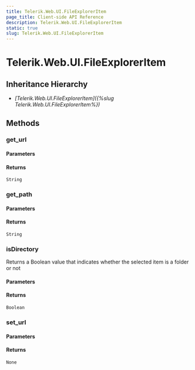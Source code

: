 ```yaml
---
title: Telerik.Web.UI.FileExplorerItem
page_title: Client-side API Reference
description: Telerik.Web.UI.FileExplorerItem
static: true
slug: Telerik.Web.UI.FileExplorerItem
---
```


# Telerik.Web.UI.FileExplorerItem  

## Inheritance Hierarchy

* *[Telerik.Web.UI.FileExplorerItem]({%slug Telerik.Web.UI.FileExplorerItem%})*

## Methods

### get_url

#### Parameters

#### Returns

`String` 

### get_path

#### Parameters

#### Returns

`String`

### isDirectory

Returns a Boolean value that indicates whether the selected item is a folder or not

#### Parameters

#### Returns

`Boolean` 

### set_url

#### Parameters

#### Returns

`None`

 


